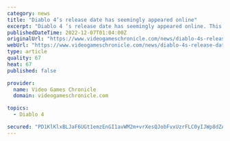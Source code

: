 ```yaml
---
category: news
title: "Diablo 4’s release date has seemingly appeared online"
excerpt: "Diablo 4 ‘s release date has seemingly appeared online. This is according to Twitter user Aggiornamenti Lumia, who has a proven track record of scraping the Xbox and Windows store back end in order to ..."
publishedDateTime: 2022-12-07T01:04:00Z
originalUrl: "https://www.videogameschronicle.com/news/diablo-4s-release-date-has-seemingly-appeared-online/"
webUrl: "https://www.videogameschronicle.com/news/diablo-4s-release-date-has-seemingly-appeared-online/"
type: article
quality: 67
heat: 67
published: false

provider:
  name: Video Games Chronicle
  domain: videogameschronicle.com

topics:
  - Diablo 4

secured: "PD1KlKlxBLJaF6UGt1emzEnGI1avWM2m+vrXesQJobFvxUzrFLC0yIJWp8dZA7iSm/55c+RTUfVIjcjOCF8a0s9TJux+sAEzdoRahHQbME+CIPWPv4ShY/Olynot5H6sBrG6l8u5tVkmT8/GIkq55Hniwcg0CfjUi0WRgSEvnPjjyNkzVhKkMbNwRQLW/MYfDzLx9P2IapuRg12tQWAsMKNAHHWuh1D9qyXs+22SjfSkzvmUP1LoFcDww/onT5cU2Ctk9bqiifRl/1S7GkyBwtDRY+qEwqsCTGFeu/OQnuz1zHhmUjxUrVKJiEdkmsMskyAQy0UKMqK7f+/M+isGX6IqlrgYhQSofThWjjy7JP0=;nCaQ3aisn1yzqrJKV3c0eA=="
---
```


